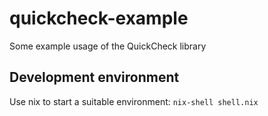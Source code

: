 # quickcheck-example

Some example usage of the QuickCheck library

## Development environment

Use nix to start a suitable environment: `nix-shell shell.nix`
